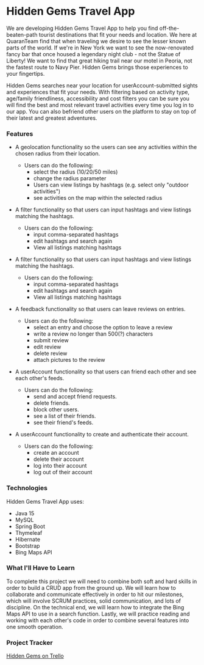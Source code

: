 # Hidden Gems Travel App
We are developing Hidden Gems Travel App to help you find off-the-beaten-path tourist destinations that fit your needs and location. We here at QuaranTeam find that when traveling we desire to see the lesser known parts of the world.  If we're in New York we want to see the now-renovated fancy bar that once housed a legendary night club - not the Statue of Liberty!  We want to find that great hiking trail near our motel in Peoria, not the fastest route to Navy Pier.  Hidden Gems brings those experiences to your fingertips.

Hidden Gems searches near your location for userAccount-submitted sights and experiences that fit your needs.  With filtering based on activity type, age/family friendliness, accessibility and cost filters you can be sure you will find the best and most relevant travel activities every time you log in to our app.  You can also befriend other users on the platform to stay on top of their latest and greatest adventures.
### Features
* A geolocation functionality so the users can see any activities within the chosen radius from their location.
    * Users can do the following:
        * select the radius (10/20/50 miles)
        * change the radius parameter 
        * Users can view listings by hashtags (e.g. select only "outdoor activities")
        * see activities on the map within the selected radius

* A filter functionality so that users can input hashtags and view listings matching the hashtags.
    * Users can do the following:
        * input comma-separated hashtags
        * edit hashtags and search again
        * View all listings matching hashtags

* A filter functionality so that users can input hashtags and view listings matching the hashtags.
    * Users can do the following:
        * input comma-separated hashtags
        * edit hashtags and search again
        * View all listings matching hashtags

* A feedback functionality so that users can leave reviews on entries.
    * Users can do the following:
        * select an entry and choose the option to leave a review
        * write a review no longer than 500(?) characters
        * submit review
        * edit review
        * delete review
        * attach pictures to the review

* A userAccount functionality so that users can friend each other and see each other's feeds.
    * Users can do the following:
        * send and accept friend requests.
        * delete friends.
        * block other users.
        * see a list of their friends.
        * see their friend's feeds.

* A userAccount functionality to create and authenticate their account.
    * Users can do the following:
        * create an account
        * delete their account
        * log into their account
        * log out of their account

### Technologies
Hidden Gems Travel App uses:
* Java 15
* MySQL
* Spring Boot
* Thymeleaf
* Hibernate
* Bootstrap
* Bing Maps API

### What I'll Have to Learn
To complete this project we will need to combine both soft and hard skills in order to build a CRUD app from the ground up. We will learn how to collaborate and communicate effectively in order to hit our milestones, which will involve SCRUM practices, solid communication, and lots of discipline. On the technical end, we will learn how to integrate the Bing Maps API to use in a search function. Lastly, we will practice reading and working with each other's code in order to combine several features into one smooth operation.

### Project Tracker
[Hidden Gems on Trello](https://trello.com/b/WP5zQwdf/hidden-gem-travel-spots)
